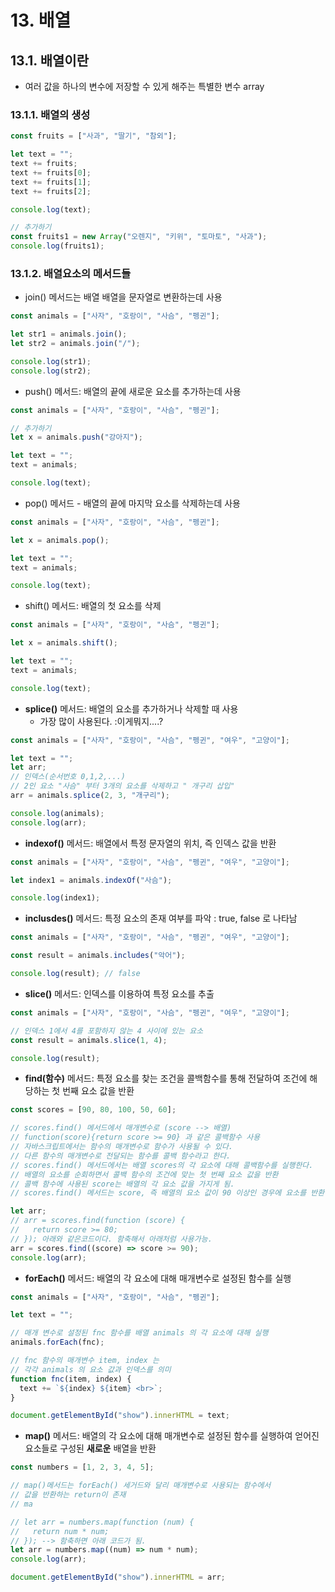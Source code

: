# 13. 배열

## 13.1. 배열이란

- 여러 값을 하나의 변수에 저장할 수 있게 해주는 특별한 변수 array

### 13.1.1. 배열의 생성

```js
const fruits = ["사과", "딸기", "참외"];

let text = "";
text += fruits;
text += fruits[0];
text += fruits[1];
text += fruits[2];

console.log(text);

// 추가하기
const fruits1 = new Array("오렌지", "키위", "토마토", "사과");
console.log(fruits1);
```

### 13.1.2. 배열요소의 메서드들

- join() 메서드는 배열 배열을 문자열로 변환하는데 사용

```js
const animals = ["사자", "호랑이", "사슴", "펭귄"];

let str1 = animals.join();
let str2 = animals.join("/");

console.log(str1);
console.log(str2);
```

- push() 메서드: 배열의 끝에 새로운 요소를 추가하는데 사용

```js
const animals = ["사자", "호랑이", "사슴", "펭귄"];

// 추가하기
let x = animals.push("강아지");

let text = "";
text = animals;

console.log(text);
```

- pop() 메서드 - 배열의 끝에 마지막 요소를 삭제하는데 사용

```js
const animals = ["사자", "호랑이", "사슴", "펭귄"];

let x = animals.pop();

let text = "";
text = animals;

console.log(text);
```

- shift() 메서드: 배열의 첫 요소를 삭제

```js
const animals = ["사자", "호랑이", "사슴", "펭귄"];

let x = animals.shift();

let text = "";
text = animals;

console.log(text);
```

- **splice()** 메서드: 배열의 요소를 추가하거나 삭제할 때 사용
  - 가장 많이 사용된다.
    :이게뭐지....?

```js
const animals = ["사자", "호랑이", "사슴", "펭귄", "여우", "고양이"];

let text = "";
let arr;
// 인덱스(순서번호 0,1,2,...)
// 2인 요소 "사슴" 부터 3개의 요소를 삭제하고 " 개구리 삽입"
arr = animals.splice(2, 3, "개구리");

console.log(animals);
console.log(arr);
```

- **indexof()** 메서드: 배열에서 특정 문자열의 위치, 즉 인덱스 값을 반환

```js
const animals = ["사자", "호랑이", "사슴", "펭귄", "여우", "고양이"];

let index1 = animals.indexOf("사슴");

console.log(index1);
```

- **inclusdes()** 메서드: 특정 요소의 존재 여부를 파악
  : true, false 로 나타남

```js
const animals = ["사자", "호랑이", "사슴", "펭귄", "여우", "고양이"];

const result = animals.includes("악어");

console.log(result); // false
```

- **slice()** 메서드: 인덱스를 이용하여 특정 요소를 추출

```js
const animals = ["사자", "호랑이", "사슴", "펭귄", "여우", "고양이"];

// 인덱스 1에서 4를 포함하지 않는 4 사이에 있는 요소
const result = animals.slice(1, 4);

console.log(result);
```

- **find(함수)** 메서드: 특정 요소를 찾는 조건을 콜백함수를 통해 전달하여 조건에 해당하는 첫 번째 요소 값을 반환

```js
const scores = [90, 80, 100, 50, 60];

// scores.find() 메서드에서 매개변수로 (score --> 배열)
// function(score){return score >= 90} 과 같은 콜백함수 사용
// 자바스크립트에서는 함수의 매개변수로 함수가 사용될 수 있다.
// 다른 함수의 매개변수로 전달되는 함수를 콜백 함수라고 한다.
// scores.find() 메서드에서는 배열 scores의 각 요소에 대해 콜백함수를 실행한다.
// 배열의 요소를 순회하면서 콜백 함수의 조건에 맞는 첫 번째 요소 값을 반환
// 콜백 함수에 사용된 score는 배열의 각 요소 값을 가지게 됨.
// scores.find() 메서드는 score, 즉 배열의 요소 값이 90 이상인 경우에 요소를 반환한다.

let arr;
// arr = scores.find(function (score) {
//   return score >= 80;
// }); 아래와 같은코드이다. 함축해서 아래처럼 사용가능.
arr = scores.find((score) => score >= 90);
console.log(arr);
```

- **forEach()** 메서드: 배열의 각 요소에 대해 매개변수로 설정된 함수를 실행

```js
const animals = ["사자", "호랑이", "사슴", "펭귄"];

let text = "";

// 매개 변수로 설정된 fnc 함수를 배열 animals 의 각 요소에 대해 실행
animals.forEach(fnc);

// fnc 함수의 매개변수 item, index 는
// 각각 animals 의 요소 값과 인덱스를 의미
function fnc(item, index) {
  text += `${index} ${item} <br>`;
}

document.getElementById("show").innerHTML = text;
```

- **map()** 메서드: 배열의 각 요소에 대해 매개변수로 설정된 함수를 실행하여 얻어진 요소들로 구성된 **새로운** 배열을 반환

```js
const numbers = [1, 2, 3, 4, 5];

// map()메서드는 forEach() 세거드와 달리 매개변수로 사용되는 함수에서
// 값을 반환하는 return이 존재
// ma

// let arr = numbers.map(function (num) {
//   return num * num;
// }); --> 함축하면 아래 코드가 됨.
let arr = numbers.map((num) => num * num);
console.log(arr);

document.getElementById("show").innerHTML = arr;
```
